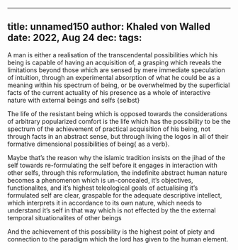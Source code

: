 
---
title: unnamed150
author: Khaled von Walled
date: 2022, Aug 24
dec:
tags:
---
A man is either a realisation of the transcendental possibilities which his being is capable of having an acquisition of, a grasping which reveals the limitations beyond those which are sensed by mere immediate speculation of intuition, through an experimental absorption of what he could be as a meaning within his spectrum of being, or be overwhelmed by the superficial facts of the current actuality of his presence as a whole of interactive nature with external beings and selfs {selbst}

The life of the resistant being which is opposed towards the considerations of arbitrary popularized comfort is the life which has the possibility to be the spectrum of the achievement of practical acquisition of his being, not through facts in an abstract sense, but through living the logos in all of their formative dimensional possibilities of being{ as a verb}.

Maybe that’s the reason why the islamic tradition insists on the jihad of the self towards re-formulating the self before it engages in interaction with other selfs, through this reformulation, the indefinite abstract human nature becomes a phenomenon which is un-concealed, it’s objectives, functionalites, and it’s highest teleological goals of actualising it’s formulated self are clear, graspable for the adequate descriptive intellect, which interprets it in accordance to its own nature, which needs to understand it’s self in that way which is not effected by the the external temporal situationalites of other beings

And the achievement of this possibility is the highest point of piety and connection to the paradigm which the lord has given to the human element.

